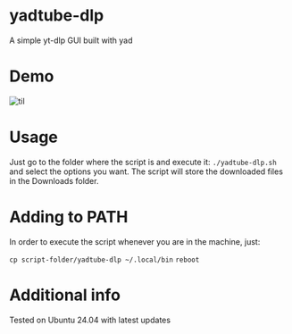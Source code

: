 # yadtube-dlp
A simple yt-dlp GUI built with yad

# Demo
![til](./video.gif)

# Usage
Just go to the folder where the script is and execute it:
`./yadtube-dlp.sh`
and select the options you want.
The script will store the downloaded files in the Downloads folder.

# Adding to PATH
In order to execute the script whenever you are in the machine, just:

`cp script-folder/yadtube-dlp ~/.local/bin`
`reboot`

# Additional info
Tested on Ubuntu 24.04 with latest updates
